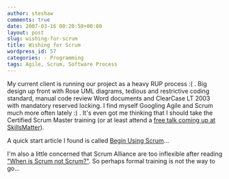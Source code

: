```yaml
---
author: steshaw
comments: true
date: 2007-03-16 00:20:58+00:00
layout: post
slug: wishing-for-scrum
title: Wishing for Scrum
wordpress_id: 57
categories: - Programming
tags: Agile, Scrum, Software Process
---
```


My current client is running our project as a heavy RUP process :( . Big design up front with Rose UML diagrams, tedious and restrictive coding standard, manual code review Word documents and ClearCase LT 2003 with mandatory reserved locking. I find myself
Googling Agile and Scrum much more often lately :) . It's even got me thinking that I should take the Certified Scrum Master training (or at least attend a [free talk coming up at SkillsMatter](http://skillsmatter.com/scrum-in-the-brain-session-03-2007)).

A quick start article I found is called [Begin Using Scrum](http://www.controlchaos.com/old-site/implem.htm)...

I'm also a little concerned that Scrum Alliance are too inflexible after reading ["When is Scrum not Scrum?"](http://agilethinking.net/blog/2007/02/21/when-is-scrum-not-scrum/). So perhaps formal training is not the way to go...
